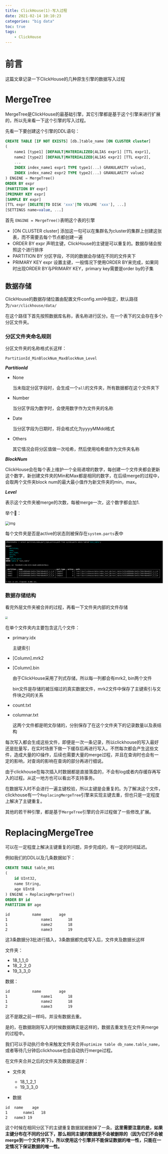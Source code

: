 ```yaml
---
title: ClickHouse(1)-写入过程
date: 2021-02-14 10:10:23
categories: "big data"
toc: true
tags: 
	- ClickHouse
---
```


# 前言

这篇文章记录一下ClickHouse的几种原生引擎的数据写入过程

# MergeTree

MergeTree是ClickHouse的最基础引擎，其它引擎都是基于这个引擎来进行扩展的，所以先来看一下这个引擎的写入过程。

先看一下要创建这个引擎的DDL语句：

```sql
CREATE TABLE [IF NOT EXISTS] [db.]table_name [ON CLUSTER cluster]
(
    name1 [type1] [DEFAULT|MATERIALIZED|ALIAS expr1] [TTL expr1],
    name2 [type2] [DEFAULT|MATERIALIZED|ALIAS expr2] [TTL expr2],
    ...
    INDEX index_name1 expr1 TYPE type1(...) GRANULARITY value1,
    INDEX index_name2 expr2 TYPE type2(...) GRANULARITY value2
) ENGINE = MergeTree()
ORDER BY expr
[PARTITION BY expr]
[PRIMARY KEY expr]
[SAMPLE BY expr]
[TTL expr [DELETE|TO DISK 'xxx'|TO VOLUME 'xxx'], ...]
[SETTINGS name=value, ...]
```

<!--more-->

首先 `ENGINE = MergeTree()`表明这个表的引擎

- [ON CLUSTER cluster] 添加这一句可以在集群名为cluster的集群上创建这张表，而不需要去每个节点都创建一遍
- ORDER BY expr 声明主键，ClickHouse的主键是可以重复的。数据存储会按照这个进行排序
- PARTITION BY 分区字段，不同的数据会存储在不同的文件夹下
- PRIMARY KEY expr 设置主键，一般情况下使用ORDER BY来完成，如果同时出现ORDER BY与PRIMARY KEY，primary key需要是order by的子集

## 数据存储

ClickHouse的数据存储位置由配置文件config.xml中指定，默认路径为`/var/clickhouse/data/`

在这个路径下首先按照数据库名称，表名称进行区分。在一个表下的又会存在多个分区文件夹。

### 分区文件夹命名规则

分区文件夹的名称格式长这样：

```
PartitionId_MinBlockNum_MaxBlockNum_Level
```

***PartitionId***

- None

  当未指定分区字段时，会生成一个`all`的文件夹，所有数据都在这个文件夹下

- Number

  当分区字段为数字时，会使用数字作为文件夹的名称

- Date

  当分区字段为日期时，将会格式化为yyyyMMdd格式

- Others

  其它情况会将分区值做一次哈希，然后使用哈希值作为文件夹名称

***BlockNum***

ClickHouse会在每个表上维护一个全局递增的数字，每创建一个文件夹都会更新这个数字，新创建文件夹的Min和Max都是相同的数字，在后续merge的过程中，会取两个文件夹block num的最大最小值作为新文件夹的min，max。

***Level***

表示这个文件夹被merge的次数，每被merge一次，这个数字都会加1.



举个🌰：

<img src="https://lh4.googleusercontent.com/zVtgYhztsQhwArsPE9vqmlCFhFYkIc23NGt4-VGF-JNVo8vQ0QKWMYKctgbYEiD6N4Am4M-iPUhwtzTst7M8fi6xba-jgpW0ccd0Xf6-gY18aM0D93yEYbZtJrgrclwQq7wUfekm" alt="img" style="zoom: 80%;" />

每个文件夹是否是active的状态则被保存在`system.parts`表中

![](https://raw.githubusercontent.com/liunaijie/images/master/20210214122112.png)

### 数据存储结构

看完外层文件夹被合并的过程，再看一下文件夹内部的文件存储

<img src="https://lh4.googleusercontent.com/KgLthqXPOaQ2PZfSNGH9ujErBn3YLzJMb2fur8Gbl_pvrdwzNrCciJ8hM4kI9KYTcOlur7xNkHpOiHGFEFfQVdhtvT-5yQXL_hJyev7MrvdvHYV4RWxk-6F3TCki55JQ1E_CHQV_" style="zoom:50%;" >

在单个文件夹内主要包含这几个文件：

- primary.idx 

  主键索引

- [Column].mrk2

- [Column].bin

  由于ClickHouse采用了列式存储，所以每一列都会有mrk2, bin两个文件

  bin文件是存储的被压缩过的真实数据文件，mrk2文件中保存了主键索引与文件块之间的关系

- count.txt

- columnar.txt

  这两个文件都是明文存储的，分别保存了在这个文件夹下的记录数量以及表结构

每次写入都会生成这些文件，即便是一次一条记录，所以clickhouse的写入最好还是批量写，在实时场景下做一下缓存后再进行写入。不然每次都会产生这些文件，造成大量的IO操作，后续也需要大量的merge过程，并且在查询时也会有一定的影响，对查询的影响在查询的部分再进行细说。

由于clickhouse在每次插入时数据都是直接落盘的，不会有log或者内存缓存再写入的过程。从这一地方也可以看出不支持事务。

在数据写入时不会进行一遍主键校验，所以主键是会重复的。为了解决这个文件，clickhouse有一个`ReplacingMergeTree`引擎来实现主键去重，但也只是一定程度上解决了主键重复。

其他的若干种引擎，都是基于`MergeTree`引擎的合并过程做了一些修改,扩展。

# ReplacingMergeTree

可以在一定程度上解决主键重复的问题，异步完成的，有一定的时间延迟。

例如我们的DDL以及几条数据如下：

```sql
CREATE TABLE table_001
(
    id UInt32,
    name String,
  	age UInt8
) ENGINE = ReplacingMergeTree()
ORDER BY id
PARTITION BY age
```



```
id			name		age
1				name1		18
1				name2		18
2				name3		19
```

这3条数据分3批进行插入，3条数据都完成写入后，文件夹及数据长这样

文件夹：

- 18_1_1_0
- 18_2_2_0
- 19_3_3_0

数据：

```
id			name		age
1				name1		18
1				name2		18
2				name3		19
```

这不是跟之前一样吗，并没有数据去重。

是的，在数据刚刚写入的时候数据确实是这样的，数据去重发生在文件夹merge的过程中。

我们可以手动执行命令来触发文件夹合并`optimize table db_name.table_name`，或者等待几分钟后clickhouse也会自动执行merge过程。

在文件夹合并之后的文件夹及数据是这样：

- 文件夹
  - 18_1_2_1
  - 19_3_3_0

- 数据

```
id	name	age
1		name1	18
2 	name3 19
```

这个时候在相同分区下的主键重复数据就被删掉了一条。**这里需要注意的是，如果主键分布在不同的分区下，那么相同主键的数据是不会被删除的（因为它们不会被merge到一个文件夹下）。所以使用这个引擎并不能保证数据的唯一性，只能在一定情况下保证数据的唯一性。**

